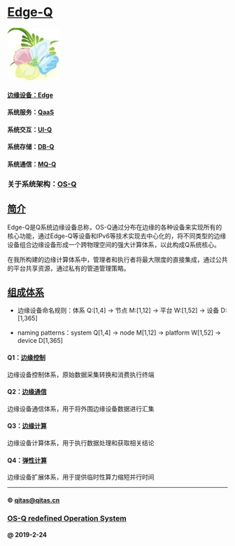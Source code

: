 ﻿# [Edge-Q](https://github.com/OS-Q/Edge-Q) 

[![sites](OS-Q/OS-Q.png)](http://www.OS-Q.com)

#### [边缘设备：Edge](https://github.com/OS-Q/Edge-Q)
#### 系统服务：[QaaS](https://github.com/OS-Q/QaaS)
#### 系统交互：[UI-Q](https://github.com/OS-Q/UI-Q)
#### 系统存储：[DB-Q](https://github.com/OS-Q/DB-Q)
#### 系统通信：[MQ-Q](https://github.com/OS-Q/MQ-Q)

### 关于系统架构：[OS-Q](https://github.com/OS-Q/OS-Q)

## [简介](https://github.com/OS-Q/Edge-Q/wiki) 

Edge-Q是Q系统边缘设备总称，OS-Q通过分布在边缘的各种设备来实现所有的核心功能，通过Edge-Q等设备和IPv6等技术实现去中心化的，将不同类型的边缘设备组合边缘设备形成一个跨物理空间的强大计算体系，以此构成Q系统核心。

在我所构建的边缘计算体系中，管理者和执行者将最大限度的直接集成，通过公共的平台共享资源，通过私有的管道管理策略。

## [组成体系](https://github.com/OS-Q/Edge-Q/wiki)


- 边缘设备命名规则：体系 Q:[1,4] -> 节点 M:[1,12] -> 平台 W:[1,52] -> 设备 D:[1,365]

- naming patterns：system Q[1,4] -> node M[1,12] -> platform W[1,52] -> device D[1,365]


#### Q1：[边缘控制](https://github.com/OS-Q/Q1)

边缘设备控制体系，原始数据采集转换和消费执行终端

#### Q2：[边缘通信](https://github.com/OS-Q/Q2)

边缘设备通信体系，用于将外围边缘设备数据进行汇集

#### Q3：[边缘计算](https://github.com/OS-Q/Q3)

边缘设备计算体系，用于执行数据处理和获取相关结论

#### Q4：[弹性计算](https://github.com/OS-Q/Q4)

边缘设备扩展体系，用于提供临时性算力缩短并行时间

---


####  © qitas@qitas.cn
###  [OS-Q redefined Operation System](http://www.OS-Q.com)
####  @ 2019-2-24
